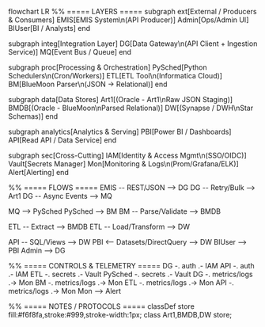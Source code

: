 flowchart LR
  %% ===== LAYERS =====
  subgraph ext[External / Producers & Consumers]
    EMIS[EMIS System\n(API Producer)]
    Admin[Ops/Admin UI]
    BIUser[BI / Analysts]
  end

  subgraph integ[Integration Layer]
    DG[Data Gateway\n(API Client + Ingestion Service)]
    MQ[Event Bus / Queue]
  end

  subgraph proc[Processing & Orchestration]
    PySched[Python Schedulers\n(Cron/Workers)]
    ETL[ETL Tool\n(Informatica Cloud)]
    BM[BlueMoon Parser\n(JSON → Relational)]
  end

  subgraph data[Data Stores]
    Art1[(Oracle - Art1\nRaw JSON Staging)]
    BMDB[(Oracle - BlueMoon\nParsed Relational)]
    DW[(Synapse / DWH\nStar Schemas)]
  end

  subgraph analytics[Analytics & Serving]
    PBI[Power BI / Dashboards]
    API[Read API / Data Service]
  end

  subgraph sec[Cross-Cutting]
    IAM[Identity & Access Mgmt\n(SSO/OIDC)]
    Vault[Secrets Manager]
    Mon[Monitoring & Logs\n(Prom/Grafana/ELK)]
    Alert[Alerting]
  end

  %% ===== FLOWS =====
  EMIS -- REST/JSON --> DG
  DG -- Retry/Bulk --> Art1
  DG -- Async Events --> MQ

  MQ --> PySched
  PySched --> BM
  BM -- Parse/Validate --> BMDB

  ETL -- Extract --> BMDB
  ETL -- Load/Transform --> DW

  API -- SQL/Views --> DW
  PBI <-- Datasets/DirectQuery --> DW
  BIUser --> PBI
  Admin --> DG

  %% ===== CONTROLS & TELEMETRY =====
  DG -. auth .- IAM
  API -. auth .- IAM
  ETL -. secrets .- Vault
  PySched -. secrets .- Vault
  DG -. metrics/logs .-> Mon
  BM -. metrics/logs .-> Mon
  ETL -. metrics/logs .-> Mon
  API -. metrics/logs .-> Mon
  Mon --> Alert

  %% ===== NOTES / PROTOCOLS =====
  classDef store fill:#f6f8fa,stroke:#999,stroke-width:1px;
  class Art1,BMDB,DW store;
